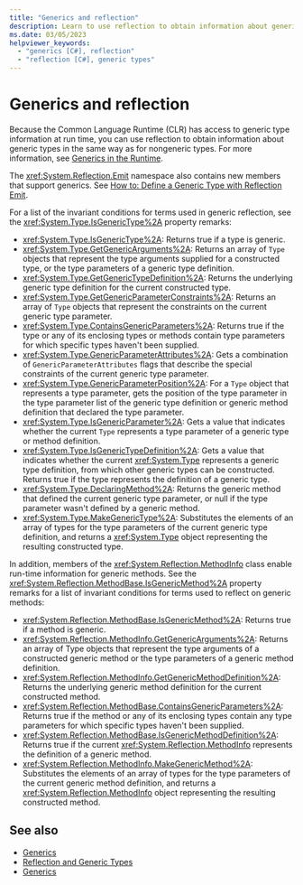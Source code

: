 ```yaml
---
title: "Generics and reflection"
description: Learn to use reflection to obtain information about generic types. View lists of terms and conditions for generic reflection.
ms.date: 03/05/2023
helpviewer_keywords:
  - "generics [C#], reflection"
  - "reflection [C#], generic types"
---
```

# Generics and reflection

Because the Common Language Runtime (CLR) has access to generic type information at run time, you can use reflection to obtain information about generic types in the same way as for nongeneric types. For more information, see [Generics in the Runtime](../../programming-guide/generics/generics-in-the-run-time.md).

The <xref:System.Reflection.Emit> namespace also contains new members that support generics. See [How to: Define a Generic Type with Reflection Emit](../../../framework/reflection-and-codedom/how-to-define-a-generic-type-with-reflection-emit.md).

For a list of the invariant conditions for terms used in generic reflection, see the <xref:System.Type.IsGenericType%2A> property remarks:

- <xref:System.Type.IsGenericType%2A>: Returns true if a type is generic.
- <xref:System.Type.GetGenericArguments%2A>: Returns an array of `Type` objects that represent the type arguments supplied for a constructed type, or the type parameters of a generic type definition.
- <xref:System.Type.GetGenericTypeDefinition%2A>: Returns the underlying generic type definition for the current constructed type.
- <xref:System.Type.GetGenericParameterConstraints%2A>: Returns an array of `Type` objects that represent the constraints on the current generic type parameter.
- <xref:System.Type.ContainsGenericParameters%2A>: Returns true if the type or any of its enclosing types or methods contain type parameters for which specific types haven't been supplied.
- <xref:System.Type.GenericParameterAttributes%2A>: Gets a combination of `GenericParameterAttributes` flags that describe the special constraints of the current generic type parameter.
- <xref:System.Type.GenericParameterPosition%2A>: For a `Type` object that represents a type parameter, gets the position of the type parameter in the type parameter list of the generic type definition or generic method definition that declared the type parameter.
- <xref:System.Type.IsGenericParameter%2A>: Gets a value that indicates whether the current `Type` represents a type parameter of a generic type or method definition.
- <xref:System.Type.IsGenericTypeDefinition%2A>: Gets a value that indicates whether the current <xref:System.Type> represents a generic type definition, from which other generic types can be constructed. Returns true if the type represents the definition of a generic type.
- <xref:System.Type.DeclaringMethod%2A>: Returns the generic method that defined the current generic type parameter, or null if the type parameter wasn't defined by a generic method.
- <xref:System.Type.MakeGenericType%2A>: Substitutes the elements of an array of types for the type parameters of the current generic type definition, and returns a <xref:System.Type> object representing the resulting constructed type.

In addition, members of the <xref:System.Reflection.MethodInfo> class enable run-time information for generic methods. See the <xref:System.Reflection.MethodBase.IsGenericMethod%2A> property remarks for a list of invariant conditions for terms used to reflect on generic methods:

- <xref:System.Reflection.MethodBase.IsGenericMethod%2A>: Returns true if a method is generic.
- <xref:System.Reflection.MethodInfo.GetGenericArguments%2A>: Returns an array of Type objects that represent the type arguments of a constructed generic method or the type parameters of a generic method definition.
- <xref:System.Reflection.MethodInfo.GetGenericMethodDefinition%2A>: Returns the underlying generic method definition for the current constructed method.
- <xref:System.Reflection.MethodBase.ContainsGenericParameters%2A>: Returns true if the method or any of its enclosing types contain any type parameters for which specific types haven't been supplied.
- <xref:System.Reflection.MethodBase.IsGenericMethodDefinition%2A>: Returns true if the current <xref:System.Reflection.MethodInfo> represents the definition of a generic method.
- <xref:System.Reflection.MethodInfo.MakeGenericMethod%2A>: Substitutes the elements of an array of types for the type parameters of the current generic method definition, and returns a <xref:System.Reflection.MethodInfo> object representing the resulting constructed method.

## See also

- [Generics](../../fundamentals/types/generics.md)
- [Reflection and Generic Types](../../../framework/reflection-and-codedom/reflection-and-generic-types.md)
- [Generics](../../../standard/generics/index.md)
